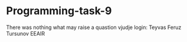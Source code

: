 # Programming-task-9
There was nothing what may raise a quastion 
vjudje login: Teyvas
Feruz Tursunov EEAIR
